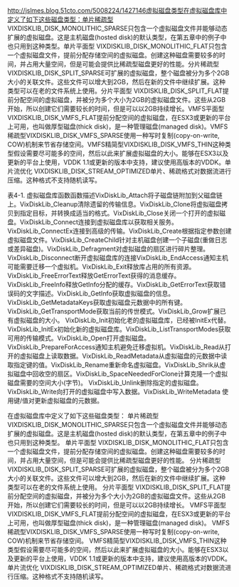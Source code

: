 
http://jslmes.blog.51cto.com/5008224/1427146虚拟磁盘类型在虚拟磁盘库中定义了如下这些磁盘类型：单片稀疏型 VIXDISKLIB_DISK_MONOLITHIC_SPARSE只包含一个虚拟磁盘文件并能够动态扩展的虚拟磁盘。这是主机磁盘(hosted disk)的默认类型，在第五章中的例子中也只用到这种类型。单片平面型 VIXDISKLIB_DISK_MONOLITHIC_FLAT只包含一个虚拟磁盘文件，提前分配存储空间的虚拟磁盘。创建这种磁盘需要较多的时间，并占用大量空间，但是可能会提供比稀疏型磁盘更好的性能。分片稀疏型 VIXDISKLIB_DISK_SPLIT_SPARSE可扩展的虚拟磁盘，整个磁盘被分为多个2GB大小的关联文件。这些文件可以增大到2GB，然后在新的文件中继续扩展。这种类型可以在老的文件系统上使用。分片平面型 VIXDISKLIB_DISK_SPLIT_FLAT提前分配空间的虚拟磁盘，并被分为多个大小为2GB的虚拟磁盘文件。这些从2GB开始，所以创建它们需要较长的时间，但是可以以2GB持续增长。VMFS平面型VIXDISKLIB_DISK_VMFS_FLAT提前分配空间的虚拟磁盘，在ESX3或更新的平台上可用，也叫做厚型磁盘(thick disk)，是一种管理磁盘(managed disk)。VMFS稀疏型VIXDISKLIB_DISK_VMFS_SPARSE使用一种写时复制(copy-on-write, COW)机制来节省存储空间。VMFS精简型VIXDISKLIB_DISK_VMFS_THIN这种类型假设需要尽可能多的空间，然后以此来扩展虚拟磁盘的大小。能够在ESX3以及更新的平台上使用，VDDK 1.1或更新的版本中支持，建议使用高版本的VDDK。单片流优化 VIXDISKLIB_DISK_STREAM_OPTIMIZED单片、稀疏格式对数据流进行压缩。这种格式不支持随机读写。






表4-1. 虚拟磁盘库函数函数描述VixDiskLib_Attach将子磁盘链附加到父磁盘链上。VixDiskLib_Cleanup清除遗留的传输信息。VixDiskLib_Clone将虚拟磁盘拷贝到指定目标，并转换成适当的格式。VixDiskLib_Close关闭一个打开的虚拟磁盘。VixDiskLib_Connect连接到虚拟磁盘库以获取相关服务。VixDiskLib_ConnectEx连接到高级的传输。VixDiskLib_Create根据指定参数创建虚拟磁盘文件。VixDiskLib_CreateChild针对主机磁盘创建一个子磁盘(重做日志或差异磁盘)。VixDiskLib_Defragment对虚拟磁盘的扇区进行碎片整理。
VixDiskLib_Disconnect断开虚拟磁盘库的连接VixDiskLib_EndAccess通知主机可能需要迁移一个虚拟机。VixDiskLib_Exit释放库占用的所有资源。VixDiskLib_FreeErrorText释放GetErrorText获得的消息缓存。VixDiskLib_FreeInfo释放GetInfo分配的缓存。VixDiskLib_GetErrorText获取错误码的文字描述。VixDiskLib_GetInfo获取虚拟磁盘的信息。VixDiskLib_GetMetadataKeys获取虚拟磁盘元数据中的所有键。VixDiskLib_GetTransportMode获取当前的传世模式。VixDiskLib_Grow扩展已有虚拟磁盘的大小。
VixDiskLib_Init初始化老的虚拟磁盘库，已经被InitEx代替。VixDiskLib_InitEx初始化新的虚拟磁盘库。VixDiskLib_ListTransportModes获取可用的传输模式。VixDiskLib_Open打开虚拟磁盘。VixDiskLib_PrepareForAccess通知主机避免迁移虚拟机。VixDiskLib_Read从打开的虚拟磁盘上读取数据。VixDiskLib_ReadMetadata从虚拟磁盘的元数据中读取指定键的值。VixDiskLib_Rename重新命名虚拟磁盘。VixDiskLib_Shrik从虚拟磁盘中回收空的扇区。VixDiskLib_SpaceNeededForClone计算克隆一个虚拟磁盘需要的空间大小(字节)。
VixDiskLib_Unlink删除指定的虚拟磁盘。VixDiskLib_Write向打开的虚拟磁盘中写入数据。VixDiskLib_WriteMetadata
使用键/值对更新虚拟磁盘的元数据。








在虚拟磁盘库中定义了如下这些磁盘类型：
单片稀疏型 VIXDISKLIB_DISK_MONOLITHIC_SPARSE只包含一个虚拟磁盘文件并能够动态扩展的虚拟磁盘。这是主机磁盘(hosted disk)的默认类型，在第五章中的例子中也只用到这种类型。
单片平面型 VIXDISKLIB_DISK_MONOLITHIC_FLAT只包含一个虚拟磁盘文件，提前分配存储空间的虚拟磁盘。创建这种磁盘需要较多的时间，并占用大量空间，但是可能会提供比稀疏型磁盘更好的性能。
分片稀疏型 VIXDISKLIB_DISK_SPLIT_SPARSE可扩展的虚拟磁盘，整个磁盘被分为多个2GB大小的关联文件。这些文件可以增大到2GB，然后在新的文件中继续扩展。这种类型可以在老的文件系统上使用。
分片平面型 VIXDISKLIB_DISK_SPLIT_FLAT提前分配空间的虚拟磁盘，并被分为多个大小为2GB的虚拟磁盘文件。这些从2GB开始，所以创建它们需要较长的时间，但是可以以2GB持续增长。
VMFS平面型VIXDISKLIB_DISK_VMFS_FLAT提前分配空间的虚拟磁盘，在ESX3或更新的平台上可用，也叫做厚型磁盘(thick disk)，是一种管理磁盘(managed disk)。
VMFS稀疏型VIXDISKLIB_DISK_VMFS_SPARSE使用一种写时复制(copy-on-write, COW)机制来节省存储空间。
VMFS精简型VIXDISKLIB_DISK_VMFS_THIN这种类型假设需要尽可能多的空间，然后以此来扩展虚拟磁盘的大小。能够在ESX3以及更新的平台上使用，VDDK 1.1或更新的版本中支持，建议使用高版本的VDDK。
单片流优化 VIXDISKLIB_DISK_STREAM_OPTIMIZED单片、稀疏格式对数据流进行压缩。这种格式不支持随机读写。

